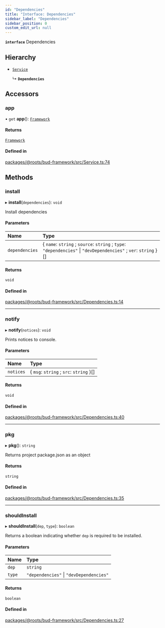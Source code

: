 ```yaml
---
id: "Dependencies"
title: "Interface: Dependencies"
sidebar_label: "Dependencies"
sidebar_position: 0
custom_edit_url: null
---
```


**`interface`** Dependencies

## Hierarchy

- [`Service`](../classes/Service.md)

  ↳ **`Dependencies`**

## Accessors

### app

• `get` **app**(): [`Framework`](../classes/Framework.md)

#### Returns

[`Framework`](../classes/Framework.md)

#### Defined in

[packages/@roots/bud-framework/src/Service.ts:74](https://github.com/roots/bud/blob/4498d10b4/packages/@roots/bud-framework/src/Service.ts#L74)

## Methods

### install

▸ **install**(`dependencies`): `void`

Install dependencies

#### Parameters

| Name | Type |
| :------ | :------ |
| `dependencies` | { `name`: `string` ; `source`: `string` ; `type`: ``"dependencies"`` \| ``"devDependencies"`` ; `ver`: `string`  }[] |

#### Returns

`void`

#### Defined in

[packages/@roots/bud-framework/src/Dependencies.ts:14](https://github.com/roots/bud/blob/4498d10b4/packages/@roots/bud-framework/src/Dependencies.ts#L14)

___

### notify

▸ **notify**(`notices`): `void`

Prints notices to console.

#### Parameters

| Name | Type |
| :------ | :------ |
| `notices` | { `msg`: `string` ; `src`: `string`  }[] |

#### Returns

`void`

#### Defined in

[packages/@roots/bud-framework/src/Dependencies.ts:40](https://github.com/roots/bud/blob/4498d10b4/packages/@roots/bud-framework/src/Dependencies.ts#L40)

___

### pkg

▸ **pkg**(): `string`

Returns project package.json as an object

#### Returns

`string`

#### Defined in

[packages/@roots/bud-framework/src/Dependencies.ts:35](https://github.com/roots/bud/blob/4498d10b4/packages/@roots/bud-framework/src/Dependencies.ts#L35)

___

### shouldInstall

▸ **shouldInstall**(`dep`, `type`): `boolean`

Returns a boolean indicating whether `dep` is
required to be installed.

#### Parameters

| Name | Type |
| :------ | :------ |
| `dep` | `string` |
| `type` | ``"dependencies"`` \| ``"devDependencies"`` |

#### Returns

`boolean`

#### Defined in

[packages/@roots/bud-framework/src/Dependencies.ts:27](https://github.com/roots/bud/blob/4498d10b4/packages/@roots/bud-framework/src/Dependencies.ts#L27)
